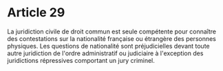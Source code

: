 # Article 29

La juridiction civile de droit commun est seule compétente pour connaître des contestations sur la nationalité française ou étrangère des personnes physiques.   Les questions de nationalité sont préjudicielles devant toute autre juridiction de l'ordre administratif ou judiciaire à l'exception des juridictions répressives comportant un jury criminel.